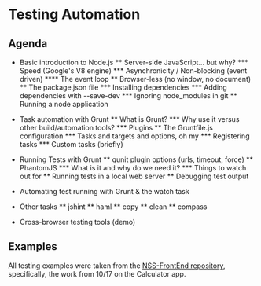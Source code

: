 Testing Automation
====

## Agenda

* Basic introduction to Node.js
** Server-side JavaScript... but why?
*** Speed (Google's V8 engine)
*** Asynchronicity / Non-blocking (event driven)
**** The event loop
** Browser-less (no window, no document)
** The package.json file
*** Installing dependencies
*** Adding dependencies with --save-dev
*** Ignoring node_modules in git
** Running a node application

* Task automation with Grunt
** What is Grunt?
*** Why use it versus other build/automation tools?
*** Plugins
** The Gruntfile.js configuration
*** Tasks and targets and options, oh my
*** Registering tasks
*** Custom tasks (briefly)

* Running Tests with Grunt
** qunit plugin options (urls, timeout, force)
** PhantomJS
*** What is it and why do we need it?
*** Things to watch out for
** Running tests in a local web server
** Debugging test output

* Automating test running with Grunt & the watch task
* Other tasks
** jshint
** haml
** copy
** clean
** compass

* Cross-browser testing tools (demo)

## Examples

All testing examples were taken from the [NSS-FrontEnd repository](https://github.com/chyld/NSS-FrontEnd/tree/master/2013-10-17-Calc-Integration-Testing), specifically, the work from 10/17 on the Calculator app.

